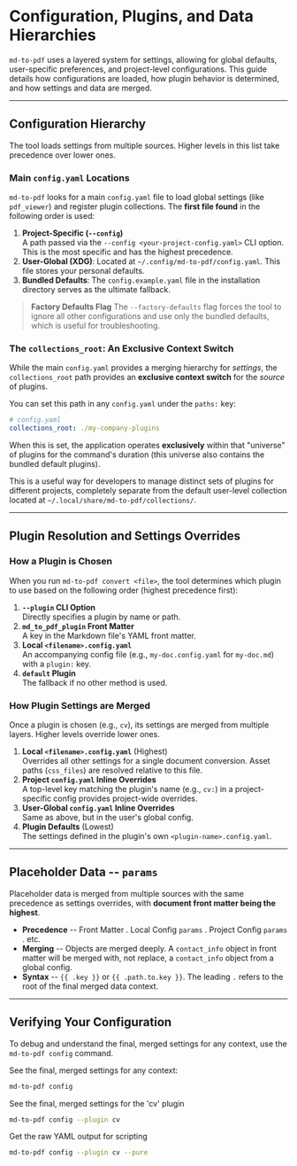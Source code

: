 # Configuration, Plugins, and Data Hierarchies

`md-to-pdf` uses a layered system for settings, allowing for global defaults, user-specific preferences, and project-level configurations. This guide details how configurations are loaded, how plugin behavior is determined, and how settings and data are merged.

---

## Configuration Hierarchy

The tool loads settings from multiple sources. Higher levels in this list take precedence over lower ones.

### Main `config.yaml` Locations

`md-to-pdf` looks for a main `config.yaml` file to load global settings (like `pdf_viewer`) and register plugin collections. The **first file found** in the following order is used:

1. **Project-Specific (`--config`)** \
   A path passed via the `--config <your-project-config.yaml>` CLI option. This is the most specific and has the highest precedence.
2. **User-Global (XDG)**: Located at `~/.config/md-to-pdf/config.yaml`. This file stores your personal defaults.
3. **Bundled Defaults**: The `config.example.yaml` file in the installation directory serves as the ultimate fallback.

> **Factory Defaults Flag**
> The `--factory-defaults` flag forces the tool to ignore all other configurations and use only the bundled defaults, which is useful for troubleshooting.

### The `collections_root`: An Exclusive Context Switch

While the main `config.yaml` provides a merging hierarchy for *settings*, the `collections_root` path provides an **exclusive context switch** for the *source* of plugins.

You can set this path in any `config.yaml` under the `paths:` key:

```yaml
# config.yaml
collections_root: ./my-company-plugins
```

When this is set, the application operates **exclusively** within that "universe" of plugins for the command's duration (this universe also contains the bundled default plugins). 

This is a useful way for developers to manage distinct sets of plugins for different projects, completely separate from the default user-level collection located at `~/.local/share/md-to-pdf/collections/`.

---

## Plugin Resolution and Settings Overrides

### How a Plugin is Chosen

When you run `md-to-pdf convert <file>`, the tool determines which plugin to use based on the following order (highest precedence first):

1. **`--plugin` CLI Option** \
   Directly specifies a plugin by name or path.
2. **`md_to_pdf_plugin` Front Matter** \
   A key in the Markdown file's YAML front matter.
3. **Local `<filename>.config.yaml`** \
   An accompanying config file (e.g., `my-doc.config.yaml` for `my-doc.md`) with a `plugin:` key.
4. **`default` Plugin** \
   The fallback if no other method is used.

### How Plugin Settings are Merged

Once a plugin is chosen (e.g., `cv`), its settings are merged from multiple layers. Higher levels override lower ones.

1. **Local `<filename>.config.yaml`** (Highest) \
   Overrides all other settings for a single document conversion. Asset paths (`css_files`) are resolved relative to this file.
2. **Project `config.yaml` Inline Overrides** \
   A top-level key matching the plugin's name (e.g., `cv:`) in a project-specific config provides project-wide overrides.
3. **User-Global `config.yaml` Inline Overrides** \
  Same as above, but in the user's global config.
4. **Plugin Defaults** (Lowest) \
   The settings defined in the plugin's own `<plugin-name>.config.yaml`.

---

## Placeholder Data -- `params`

Placeholder data is merged from multiple sources with the same precedence as settings overrides, with **document front matter being the highest**.

  - **Precedence** -- Front Matter . Local Config `params` . Project Config `params` . etc.
  - **Merging** -- Objects are merged deeply. A `contact_info` object in front matter will be merged with, not replace, a `contact_info` object from a global config.
  - **Syntax** -- `{{ .key }}` or `{{ .path.to.key }}`. The leading `.` refers to the root of the final merged data context.

---

## Verifying Your Configuration

To debug and understand the final, merged settings for any context, use the `md-to-pdf config` command.

See the final, merged settings for any context:
```bash
md-to-pdf config
```

See the final, merged settings for the 'cv' plugin
```bash
md-to-pdf config --plugin cv
```

Get the raw YAML output for scripting
```bash
md-to-pdf config --plugin cv --pure
```

